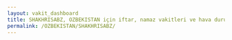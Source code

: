 ```yaml
---
layout: vakit_dashboard
title: SHAKHRISABZ, OZBEKISTAN için iftar, namaz vakitleri ve hava durumu - ilçe/eyalet seç
permalink: /OZBEKISTAN/SHAKHRISABZ/
---
```


<script type="text/javascript">
  var GLOBAL_COUNTRY = 'OZBEKISTAN';
  var GLOBAL_CITY = 'SHAKHRISABZ';
  var GLOBAL_STATE = '';
  var lat = 72;
  var lon = 21;
</script>
